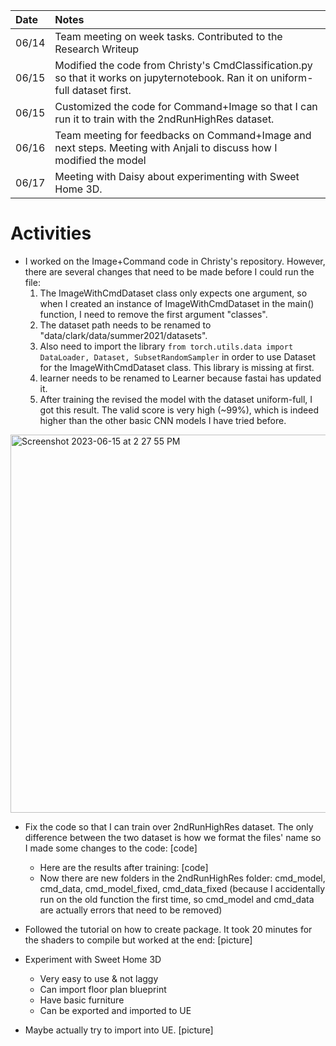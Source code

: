 | Date   | Notes
| :----- | :-------------------------------
| 06/14 | Team meeting on week tasks. Contributed to the Research Writeup
| 06/15 | Modified the code from Christy's CmdClassification.py so that it works on jupyternotebook. Ran it on uniform-full dataset first.
| 06/15 | Customized the code for Command+Image so that I can run it to train with the 2ndRunHighRes dataset.
| 06/16 | Team meeting for feedbacks on Command+Image and next steps. Meeting with Anjali to discuss how I modified the model
| 06/17 | Meeting with Daisy about experimenting with Sweet Home 3D.


# Activities
* I worked on the Image+Command code in Christy's repository. However, there are several changes that need to be made before I could run the file:
    1. The ImageWithCmdDataset class only expects one argument, so when I created an instance of ImageWithCmdDataset in the main() function, I need to remove the first argument "classes". 
    2. The dataset path needs to be renamed to "data/clark/data/summer2021/datasets".
    3. Also need to import the library ```from torch.utils.data import DataLoader, Dataset, SubsetRandomSampler``` in order to use Dataset for the ImageWithCmdDataset class. This library is missing at first.
    4. learner needs to be renamed to Learner because fastai has updated it.
    5. After training the revised the model with the dataset uniform-full, I got this result. The valid score is very high (~99%), which is indeed higher than the other basic CNN models I have tried before.

<img width="605" alt="Screenshot 2023-06-15 at 2 27 55 PM" src="https://github.com/chauvuha/ARCS_Lab_Reports/assets/79251745/d83e61b8-2d64-4f9c-9e39-6bdd6cf06b78">

* Fix the code so that I can train over 2ndRunHighRes dataset. The only difference between the two dataset is how we format the files' name so I made some changes to the code: 
[code]
    * Here are the results after training:
[code]
    * Now there are new folders in the 2ndRunHighRes folder: cmd_model, cmd_data, cmd_model_fixed, cmd_data_fixed (because I accidentally run on the old function the first time, so cmd_model and cmd_data are actually errors that need to be removed)

* Followed the tutorial on how to create package. It took 20 minutes for the shaders to compile but worked at the end:
[picture]
* Experiment with Sweet Home 3D
    * Very easy to use & not laggy
    * Can import floor plan blueprint 
    * Have basic furniture
    * Can be exported and imported to UE

* Maybe actually try to import into UE.
[picture]

